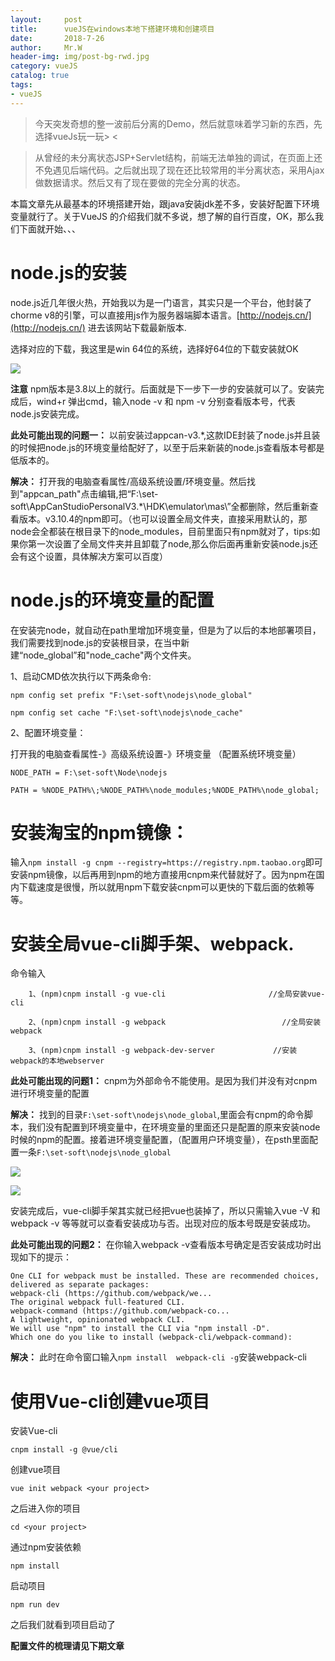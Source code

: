 ```yaml
---
layout:     post                  
title:      vueJS在windows本地下搭建环境和创建项目        
date:       2018-7-26             
author:     Mr.W                   
header-img: img/post-bg-rwd.jpg  
category: vueJS     
catalog: true  
tags:                             
- vueJS 
---
```



> 今天突发奇想的整一波前后分离的Demo，然后就意味着学习新的东西，先选择vueJs玩一玩> <

> 从曾经的未分离状态JSP+Servlet结构，前端无法单独的调试，在页面上还不免遇见后端代码。之后就出现了现在还比较常用的半分离状态，采用Ajax做数据请求。然后又有了现在要做的完全分离的状态。

本篇文章先从最基本的环境搭建开始，跟java安装jdk差不多，安装好配置下环境变量就行了。关于VueJS 的介绍我们就不多说，想了解的自行百度，OK，那么我们下面就开始、、、

# node.js的安装

node.js近几年很火热，开始我以为是一门语言，其实只是一个平台，他封装了chorme v8的引擎，可以直接用js作为服务器端脚本语言。[http://nodejs.cn/](http://nodejs.cn/) 进去该网站下载最新版本.

选择对应的下载，我这里是win 64位的系统，选择好64位的下载安装就OK

![](https://gitee.com/wjw0215/blog_gitalk/raw/master/2018/7-26/1.png)

**注意** npm版本是3.8以上的就行。后面就是下一步下一步的安装就可以了。安装完成后，wind+r  弹出cmd，输入node -v 和 npm -v  分别查看版本号，代表node.js安装完成。

**此处可能出现的问题一：** 以前安装过appcan-v3.*,这款IDE封装了node.js并且装的时候把node.js的环境变量给配好了，以至于后来新装的node.js查看版本号都是低版本的。

**解决：** 打开我的电脑查看属性/高级系统设置/环境变量。然后找到"appcan_path"点击编辑,把“F:\set-soft\AppCanStudioPersonalV3.*\HDK\emulator\mas\”全都删除，然后重新查看版本。v3.10.4的npm即可。（也可以设置全局文件夹，直接采用默认的，那node会全都装在根目录下的node_modules，目前里面只有npm就对了，tips:如果你第一次设置了全局文件夹并且卸载了node,那么你后面再重新安装node.js还会有这个设置，具体解决方案可以百度）

# node.js的环境变量的配置

在安装完node，就自动在path里增加环境变量，但是为了以后的本地部署项目，我们需要找到node.js的安装根目录，在当中新建“node_global”和"node_cache"两个文件夹。

1、启动CMD依次执行以下两条命令:

`npm config set prefix "F:\set-soft\nodejs\node_global"`
    
 `npm config set cache "F:\set-soft\nodejs\node_cache"`
 
 2、配置环境变量：
 
 打开我的电脑查看属性-》高级系统设置-》环境变量
 （配置系统环境变量）
 
`NODE_PATH = F:\set-soft\Node\nodejs`
  
`PATH = %NODE_PATH%\;%NODE_PATH%\node_modules;%NODE_PATH%\node_global;`

# 安装淘宝的npm镜像：

 输入`npm install -g cnpm --registry=https://registry.npm.taobao.org`即可安装npm镜像，以后再用到npm的地方直接用cnpm来代替就好了。因为npm在国内下载速度是很慢，所以就用npm下载安装cnpm可以更快的下载后面的依赖等等。
 
# 安装全局vue-cli脚手架、webpack.

   命令输入
```
    1、(npm)cnpm install -g vue-cli                       //全局安装vue-cli

    2、(npm)cnpm install -g webpack                          //全局安装webpack

    3、(npm)cnpm install -g webpack-dev-server             //安装webpack的本地webserver
```

**此处可能出现的问题1：** cnpm为外部命令不能使用。是因为我们并没有对cnpm进行环境变量的配置

**解决：** 找到的目录`F:\set-soft\nodejs\node_global`,里面会有cnpm的命令脚本，我们没有配置到环境变量中，在环境变量的里面还只是配置的原来安装node时候的npm的配置。接着进环境变量配置，（配置用户环境变量），在psth里面配置一条`F:\set-soft\nodejs\node_global`

![](https://gitee.com/wjw0215/blog_gitalk/raw/master/2018/7-26/2.png)

![](https://gitee.com/wjw0215/blog_gitalk/raw/master/2018/7-26/3.png)


安装完成后，vue-cli脚手架其实就已经把vue也装掉了，所以只需输入vue -V 和 webpack -v  等等就可以查看安装成功与否。出现对应的版本号既是安装成功。

**此处可能出现的问题2：** 在你输入webpack -v查看版本号确定是否安装成功时出现如下的提示：

```
One CLI for webpack must be installed. These are recommended choices, delivered as separate packages:
webpack-cli (https://github.com/webpack/we...
The original webpack full-featured CLI.
webpack-command (https://github.com/webpack-co...
A lightweight, opinionated webpack CLI.
We will use "npm" to install the CLI via "npm install -D".
Which one do you like to install (webpack-cli/webpack-command):
```

**解决：** 此时在命令窗口输入`npm install  webpack-cli -g`安装webpack-cli


# 使用Vue-cli创建vue项目

安装Vue-cli

`cnpm install -g @vue/cli`

创建vue项目

`vue init webpack <your project>`

之后进入你的项目

`cd <your project>`

通过npm安装依赖

`npm install`

启动项目

`npm run dev`

之后我们就看到项目启动了



**配置文件的梳理请见下期文章**
